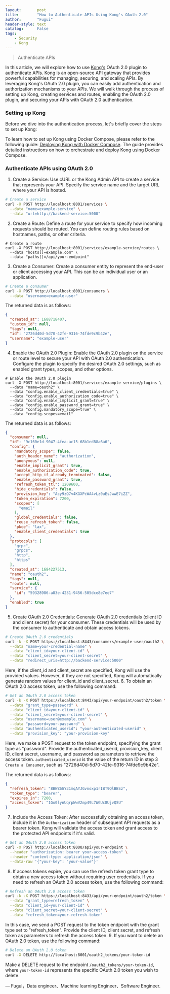 ```yaml
---
layout:       post
title:        "How to Authenticate APIs Using Kong's OAuth 2.0"
author:       "Fugui"
header-style: text
catalog:      False
tags:
    - Security
    - Kong
---
```


> Authenticate APIs

In this article, we will explore how to use [Kong's](https://github.com/Kong/kong) OAuth 2.0 plugin to authenticate APIs. Kong is an open-source API gateway that provides powerful capabilities for managing, securing, and scaling APIs. By leveraging Kong's OAuth 2.0 plugin, you can easily add authentication and authorization mechanisms to your APIs. We will walk through the process of setting up Kong, creating services and routes, enabling the OAuth 2.0 plugin, and securing your APIs with OAuth 2.0 authentication.

### Setting up Kong

Before we dive into the authentication process, let's briefly cover the steps to set up Kong:

To learn how to set up Kong using Docker Compose, please refer to the following guide: [Deploying Kong with Docker Compose](https://fuguixing.github.io/2023/05/03/kong-deploy/). The guide provides detailed instructions on how to orchestrate and deploy Kong using Docker Compose.

### Authenticate APIs using OAuth 2.0

1. Create a Service: Use cURL or the Kong Admin API to create a service that represents your API. Specify the service name and the target URL where your API is hosted.
```bash
# Create a service
curl -X POST http://localhost:8001/services \
  --data "name=example-service" \
  --data "url=http://backend-service:5000"
```  
2. Create a Route: Define a route for your service to specify how incoming requests should be routed. You can define routing rules based on hostnames, paths, or other criteria.
```
# Create a route
curl -X POST http://localhost:8001/services/example-service/routes \
  --data "hosts[]=example.com" \
  --data "paths[]=/api/your-endpoint"
```
3. Create a Consumer: Create a consumer entity to represent the end-user or client accessing your API. This can be an individual user or an application.
```bash
# Create a consumer
curl -X POST http://localhost:8001/consumers \
  --data "username=example-user"
```  

The returned data is as follows:

```json
{
  "created_at": 1688718407,
  "custom_id": null,
  "tags": null,
  "id": "2726d40d-5d70-42fe-9316-74fde9c9b42e",
  "username": "example-user"
}
```
4. Enable the OAuth 2.0 Plugin: Enable the OAuth 2.0 plugin on the service or route level to secure your API with OAuth 2.0 authentication. Configure the plugin to specify the desired OAuth 2.0 settings, such as enabled grant types, scopes, and other options.
```
# Enable the OAuth 2.0 plugin
curl -X POST http://localhost:8001/services/example-service/plugins \
  --data "name=oauth2" \
  --data "config.enable_client_credentials=true" \
  --data "config.enable_authorization_code=true" \
  --data "config.enable_implicit_grant=true" \
  --data "config.enable_password_grant=true" \
  --data "config.mandatory_scope=true" \
  --data "config.scopes=email"
```

The returned data is as follows:

```json
{
  "consumer": null,
  "id": "9c160e1d-9047-4fea-ac15-68b1ed88a6a6",
  "config": {
    "mandatory_scope": false,
    "auth_header_name": "authorization",
    "anonymous": null,
    "enable_implicit_grant": true,
    "enable_authorization_code": true,
    "accept_http_if_already_terminated": false,
    "enable_password_grant": true,
    "refresh_token_ttl": 1209600,
    "hide_credentials": false,
    "provision_key": "Acy9zQ7v4KGXPcWA4vLz0uEsJwwE7iZZ",
    "token_expiration": 7200,
    "scopes": [
      "email"
    ],
    "global_credentials": false,
    "reuse_refresh_token": false,
    "pkce": "lax",
    "enable_client_credentials": true
  },
  "protocols": [
    "grpc",
    "grpcs",
    "http",
    "https"
  ],
  "created_at": 1684227513,
  "name": "oauth2",
  "tags": null,
  "route": null,
  "service": {
    "id": "59328986-a83e-4231-9456-505dce8e7ee7"
  },
  "enabled": true
}
```
5. Create OAuth 2.0 Credentials: Generate OAuth 2.0 credentials (client ID and client secret) for your consumer. These credentials will be used by the consumer to authenticate and obtain access tokens.
```bash
# Create OAuth 2.0 credentials
curl -k -X POST https://localhost:8443/consumers/example-user/oauth2 \
  --data "name=your-credential-name" \
  --data "client_id=your-client-id" \
  --data "client_secret=your-client-secret" \
  --data "redirect_uris=http://backend-service:5000"
```
Here, if the client_id and client_secret are specified, Kong will use the provided values. However, if they are not specified, Kong will automatically generate random values for client_id and client_secret.
6. To obtain an OAuth 2.0 access token, use the following command:
```bash
# Get an OAuth 2.0 access token
curl -k -X POST https://localhost:8443/api/your-endpoint/oauth2/token \
  --data "grant_type=password" \
  --data "client_id=your-client-id" \
  --data "client_secret=your-client-secret" \
  --data "username=user@example.com" \
  --data "password=your-password" \
  --data "authenticated_userid": "your-authenticated-userid" \
  --data "provision_key": "your-provision-key"
```
Here, we make a POST request to the token endpoint, specifying the grant type as "password". Provide the authenticated_userid, provision_key, client ID, client secret, username, and password as parameters to retrieve the access token. `authenticated_userid` is the value of the return ID in step 3 `Create a Consumer`, such as "2726d40d-5d70-42fe-9316-74fde9c9b42e".

The returned data is as follows:
```json
{
  "refresh_token": "8BWZ6GY31mqAYJGvnoxp1rIBT9QlBBSz",
  "token_type": "bearer",
  "expires_in": 7200,
  "access_token": "1Go0lynUqrpWwV2mp49L7WGUc8UjvQSU"
}
```
7. Include the Access Token: After successfully obtaining an access token, include it in the `Authorization` header of subsequent API requests as a bearer token. Kong will validate the access token and grant access to the protected API endpoints if it's valid.
```bash
# Get an OAuth 2.0 access token
curl -X POST http://localhost:8000/api/your-endpoint \
  --header "authorization: bearer your-access-token" \
  --header "content-type: application/json" \
  --data-raw '{"your-key": "your-value"}'
```
8. If access tokens expire, you can use the refresh token grant type to obtain a new access token without requiring user credentials. If you need to refresh an OAuth 2.0 access token, use the following command:
```bash
# Refresh an OAuth 2.0 access token
curl -k -X POST https://localhost:8433/api/your-endpoint/oauth2/token \
  --data "grant_type=refresh_token" \
  --data "client_id=your-client-id" \
  --data "client_secret=your-client-secret" \
  --data "refresh_token=your-refresh-token"
```
In this case, we send a POST request to the token endpoint with the grant type set to "refresh_token". Provide the client ID, client secret, and refresh token as parameters to refresh the access token.
9. If you want to delete an OAuth 2.0 token, use the following command:
```bash
# Delete an OAuth 2.0 token
curl -X DELETE http://localhost:8001/oauth2_tokens/your-token-id
```
Make a DELETE request to the endpoint `/oauth2_tokens/your-token-id`, where `your-token-id` represents the specific OAuth 2.0 token you wish to delete.

— Fugui，Data engineer、Machine learning Engineer、Software Engineer.

